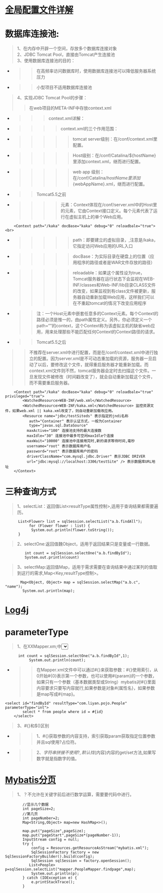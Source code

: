 [全局配置文件详解](https://www.w3cschool.cn/mybatis/)
===
数据库连接池:
===
>1、在内存中开辟一个空间，存放多个数据库连接对象<br>
>2、JDBC Tomcat Pool，直接由Tomcat产生连接池<br>
>3、使用数据库连接池的目的：<br>
* >>在高频率访问数据库时，使用数据库连接池可以降低服务器系统压力<br>
* >>小型项目不适用数据库连接池<br>
>4、实现JDBC Tomcat Pool的步骤：<br>
>>在web项目的META-INF中存放context.xml<br>
* >>>context.xml详解：<br>
*   >>>>context.xml的三个作用范围：<br>
*   >>>>>tomcat server级别：在/conf/context.xml里配置。<br>
*   >>>>>Host级别：在/conf/Catalina/${hostName}里添加context.xml，继而进行配置。<br> 
*   >>>>>web app 级别：在/conf/Catalina/${hostName}里添加${webAppName}.xml，继而进行配置。<br>
* >>Tomcat5.5之前<br>
*   >>>><Context>元素：Context体现在/conf/server.xml中的Host里的<Context>元素，它由Context接口定义。每个<Context>元素代表了运行在虚拟主机上的单个Web应用。<br>
```
    <Context path="/kaka" docBase="kaka" debug="0" reloadbale="true"> <br>
```
*   >>>>>path：即要建立的虚拟目录，,注意是/kaka，它指定访问Web应用的URL入口<br>
*   >>>>>docBase：为实际目录在硬盘上的位置（应用程序的路径或者是WAR文件存放的路径）<br>
*   >>>>>reloadable：如果这个属性设为true，Tomcat服务器在运行状态下会监视在WEB-INF/classes和Web-INF/lib目录CLASS文件的改变，如果监视到有class文件被更新，服务器自动重新加载Web应用，这样我们可以在不重起tomcat的情况下改变应用程序<br>
*   >>注：一个Host元素中嵌套任意多的Context元素。每个Context的路径必须是惟一的，由path属性定义。另外，你必须定义一个path=“”的context，这个Context称为该虚拟主机的缺省web应用，用来处理那些不能匹配任何Context的Context路径的请求。<br>
* >>Tomcat5.5之后<br>
>>不推荐在server.xml中进行配置，而是在/conf/context.xml中进行独立的配置。因为server.xml是不可动态重加载的资源，服务器一旦启动了以后，要修改这个文件，就得重启服务器才能重新加载。而context.xml文件则不然，tomcat服务器会定时去扫描这个文件。一旦发现文件被修改（时间戳改变了），就会自动重新加载这个文件，而不需要重启服务器。<br>
```
    <Context path="/kaka" docBase="kaka" debug="0" reloadbale="true" privileged="true">  
        <WatchedResource>WEB-INF/web.xml</WatchedResource>    
        <WatchedResource>WEB-INF/kaka.xml</WatchedResource> 监控资源文件，如果web.xml || kaka.xml改变了，则自动重新加载改应用。    
        <Resource name="jdbc/testSiteds" 表示指定的jndi名称  
           auth="Container" 表示认证方式，一般为Container  
           type="javax.sql.DataSource"  
          maxActive="100" 连接池支持的最大连接数  
          maxIdle="30" 连接池中最多可空闲maxIdle个连接  
          maxWait="10000" 连接池中连接用完时,新的请求等待时间,毫秒  
          username="root" 表示数据库用户名  
          password="root" 表示数据库用户的密码  
          driverClassName="com.mysql.jdbc.Driver" 表示JDBC DRIVER  
          url="jdbc:mysql://localhost:3306/testSite" /> 表示数据库URL地址   
    </Context>
```
三种查询方式
===
>1、selectList：返回值List<resultType属性控制>,适用于查询结果都需要遍历。<br>
```
      List<Flower> list = sqlSession.selectList("a.b.findAll");
           for (Flower flower : list) {
            System.out.println(flower.toString());
      }
```      
>2、selectOne:返回值魏Object，适用于返回结果只是变量或一行数据。<br>
```
         int count = sqlSession.selectOne("a.b.findById");
         System.out.println(count)
```
>3、selectMap:返回值Map，适用于需求需要在查询结果中通过某列的值取到这行的需求,Map<Key,resultType控制>。<br>
```
       Map<Object, Object> map = sqlSession.selectMap("a.b.c", "name");
        System.out.println(map);
```
[Log4j](https://blog.csdn.net/u013870094/article/details/79518028)
===
parameterType
===
>1、在XXMapper.xm;中<select><delect>等标签的parameterType可以控制参数类型。 <br>
>2、SqlSessiond的selectList()和selectOne()的第二个参数和selectMap()的第三个参数都表示方法的参数。 <br>
>
```
      int count = sqlSession.selectOne("a.b.findById",1);
           System.out.println(count);
```
* >>在Mapper.xml文件中可以通过#{}来获取参数：#{}使用索引，从0开始#{0}表示第一个参数，也可以使用#{param}的一个参数，如果只有一个参数（基本数据类型或String）mybatis对#{}里面内容要求只要写内容就行,如果参数是对象#{属性名}，如果参数是map写成#{map}。 <br>
```
<select id="findById" resultType="com.liyan.pojo.People" parameterType="int">
        select * from people where id = #{id}
    </select>
```
>3、#{}和$()区别 <br>
* >>1、#{}获取参数的内容支持，索引获取param获取指定位置参数并且sql使用?占位符。 <br>
* >>2、${}字符串拼接不使用?,默认找${内容}内容的get/set方法,如果写数字就是指数字的值。 <br>

[Mybatis分页]()
===
>1、？不允许在关键字前后进行数学运算，需要要代码中进行。 <br>
```
        //显示几个数据
        int pageSize=2;
        //第几页
        int pageNumber=2;
        Map<String,Object> map=new HashMap<>();

        map.put("pageSize",pageSize);
        map.put("pageStart",pageSize*(pageNumber-1));
        InputStream config = null;
        try {
            config = Resources.getResourceAsStream("mybatis.xml");
            SqlSessionFactory factory = new SqlSessionFactoryBuilder().build(config);
            SqlSession sqlSession = factory.openSession();
           List<People> p=sqlSession.selectList("mapper.PeopleMapper.findpage",map);
            System.out.println(p);
        } catch (IOException e) {
            e.printStackTrace();
        }
```